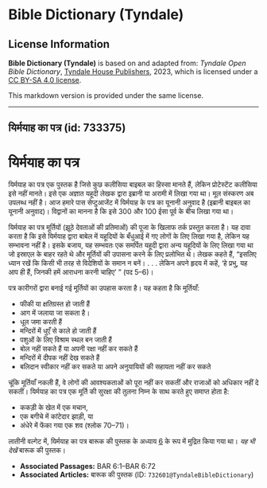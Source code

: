 # Bible Dictionary (Tyndale)

## License Information

**Bible Dictionary (Tyndale)** is based on and adapted from: _Tyndale Open Bible Dictionary_, [Tyndale House Publishers](https://tyndaleopenresources.com/), 2023, which is licensed under a [CC BY-SA 4.0 license](https://creativecommons.org/licenses/by-sa/4.0/legalcode.en).

This markdown version is provided under the same license.



--------------------------------

## यिर्मयाह का पत्र (id: 733375)

यिर्मयाह का पत्र
================

यिर्मयाह का पत्र एक पुस्तक है जिसे कुछ कलीसिया बाइबल का हिस्सा मानते हैं, लेकिन प्रोटेस्टेंट कलीसिया इसे नहीं मानते। इसे एक अज्ञात यहूदी लेखक द्वारा इब्रानी या अरामी में लिखा गया था। मूल संस्करण अब उपलब्ध नहीं है। आज हमारे पास सेप्टुआजेंट में यिर्मयाह के पत्र का यूनानी अनुवाद है (इब्रानी बाइबल का यूनानी अनुवाद)। विद्वानों का मानना है कि इसे 300 और 100 ईसा पूर्व के बीच लिखा गया था।

यिर्मयाह का पत्र मूर्तियों (झूठे देवताओं की प्रतिमाओं) की पूजा के खिलाफ तर्क प्रस्तुत करता है। यह दावा करता है कि इसे यिर्मयाह द्वारा बाबेल में यहूदियों के बँधुआई में गए लोगों के लिए लिखा गया है, लेकिन यह सम्भावना नहीं है। इसके बजाय, यह सम्भवतः एक समर्पित यहूदी द्वारा अन्य यहूदियों के लिए लिखा गया था जो इस्राएल के बाहर रहते थे और मूर्तियों की उपासना करने के लिए प्रलोभित थे। लेखक कहते हैं, “इसलिए ध्यान रखें कि किसी भी तरह से विदेशियों के समान न बनें। . . . लेकिन अपने हृदय में कहें, ‘हे प्रभु, यह आप ही हैं, जिनकी हमें आराधना करनी चाहिए’ ” (पद 5–6\)।

पत्र कारीगरों द्वारा बनाई गई मूर्तियों का उपहास करता है। यह कहता है कि मूर्तियाँ:

* फीकी या क्षतिग्रस्त हो जाती हैं
* आग में जलाया जा सकता है।
* धूल जमा करती हैं
* मन्दिरों में धुएँ से काले हो जाती हैं
* पशुओं के लिए विश्राम स्थल बन जाती हैं
* बोल नहीं सकते हैं या अपनी रक्षा नहीं कर सकते हैं
* मन्दिरों में दीपक नहीं देख सकते हैं
* बलिदान स्वीकार नहीं कर सकते या अपने अनुयायियों की सहायता नहीं कर सकते

चूंकि मूर्तियाँ नकली हैं, वे लोगों की आवश्यकताओं को पूरा नहीं कर सकतीं और राजाओं को अधिकार नहीं दे सकतीं। यिर्मयाह का पत्र एक मूर्ति की सुरक्षा की तुलना निम्न के साथ करते हुए समाप्त होता है:

* ककड़ी के खेत में एक मचान,
* एक बगीचे में कांटेदार झाड़ी, या
* अंधेरे में फेंका गया एक शव (श्लोक 70–71\)।

लातीनी वल्गेट में, यिर्मयाह का पत्र बारूक की पुस्तक के अध्याय [6](https://ref.ly/Bar6:1-Bar6:72) के रूप में मुद्रित किया गया था। *यह भी देखें* बारूक की पुस्तक।

* **Associated Passages:** BAR 6:1–BAR 6:72
* **Associated Articles:** बारूक की पुस्तक (ID: `732601@TyndaleBibleDictionary`)

